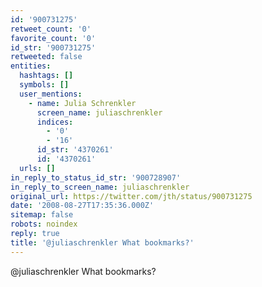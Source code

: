 ```yaml
---
id: '900731275'
retweet_count: '0'
favorite_count: '0'
id_str: '900731275'
retweeted: false
entities:
  hashtags: []
  symbols: []
  user_mentions:
    - name: Julia Schrenkler
      screen_name: juliaschrenkler
      indices:
        - '0'
        - '16'
      id_str: '4370261'
      id: '4370261'
  urls: []
in_reply_to_status_id_str: '900728907'
in_reply_to_screen_name: juliaschrenkler
original_url: https://twitter.com/jth/status/900731275
date: '2008-08-27T17:35:36.000Z'
sitemap: false
robots: noindex
reply: true
title: '@juliaschrenkler What bookmarks?'
---
```


@juliaschrenkler What bookmarks?